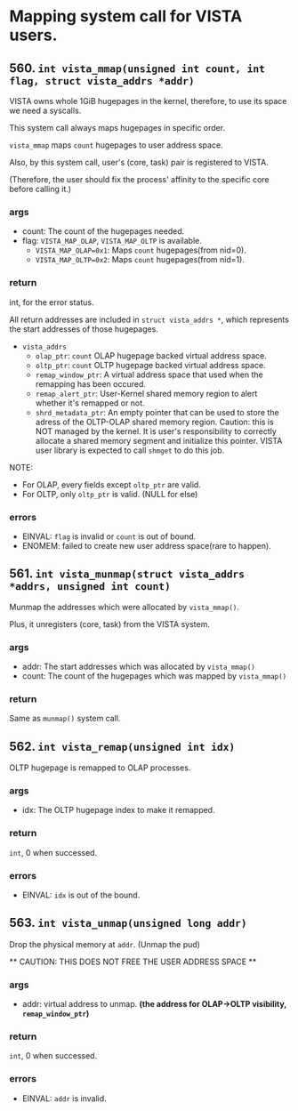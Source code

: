 # Mapping system call for VISTA users.
## 560. `int vista_mmap(unsigned int count, int flag, struct vista_addrs *addr)`
VISTA owns whole 1GiB hugepages in the kernel, therefore, to use its space we need a syscalls.

This system call always maps hugepages in specific order.

`vista_mmap` maps `count` hugepages to user address space.

Also, by this system call, user's (core, task) pair is registered to VISTA.

(Therefore, the user should fix the process' affinity to the specific core before calling it.)

### args
* count: The count of the hugepages needed.
* flag: `VISTA_MAP_OLAP`, `VISTA_MAP_OLTP` is available.
    * `VISTA_MAP_OLAP=0x1`: Maps `count` hugepages(from nid=0).
    * `VISTA_MAP_OLTP=0x2`: Maps `count` hugepages(from nid=1).

### return
int, for the error status.

All return addresses are included in 
`struct vista_addrs *`, which represents the start addresses of those hugepages.
* `vista_addrs`
    * `olap_ptr`: `count` OLAP hugepage backed virtual address space.
    * `oltp_ptr`: `count` OLTP hugepage backed virtual address space.
    * `remap_window_ptr`: A virtual address space that used when the remapping has been occured.
    * `remap_alert_ptr`: User-Kernel shared memory region to alert whether it's remapped or not.
    * `shrd_metadata_ptr`: An empty pointer that can be used to store the adress of the OLTP-OLAP shared memory region. Caution: this is NOT managed by the kernel. It is user's responsibility to correctly allocate a shared memory segment and initialize this pointer. VISTA user library is expected to call `shmget` to do this job.  

NOTE:
* For OLAP, every fields except `oltp_ptr` are valid.
* For OLTP, only `oltp_ptr` is valid. (NULL for else)

### errors
* EINVAL: `flag` is invalid or `count` is out of bound.
* ENOMEM: failed to create new user address space(rare to happen).

## 561. `int vista_munmap(struct vista_addrs *addrs, unsigned int count)`
Munmap the addresses which were allocated by `vista_mmap()`.

Plus, it unregisters (core, task) from the VISTA system.

### args
* addr: The start addresses which was allocated by `vista_mmap()`
* count: The count of the hugepages which was mapped by `vista_mmap()`

### return
Same as `munmap()` system call.

## 562. `int vista_remap(unsigned int idx)`
OLTP hugepage is remapped to OLAP processes.

### args
* idx: The OLTP hugepage index to make it remapped.

### return
`int`, 0 when successed.

### errors
* EINVAL: `idx` is out of the bound.

## 563. `int vista_unmap(unsigned long addr)`
Drop the physical memory at `addr`. (Unmap the pud)

** CAUTION: THIS DOES NOT FREE THE USER ADDRESS SPACE **

### args
* addr: virtual address to unmap. **(the address for OLAP->OLTP visibility, `remap_window_ptr`)**

### return
`int`, 0 when successed.

### errors
* EINVAL: `addr` is invalid.
